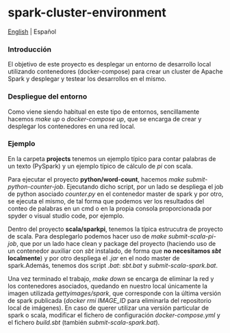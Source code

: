 # spark-cluster-environment

[English](./README.md) | Español

### Introducción
El objetivo de este proyecto es desplegar un entorno de desarrollo local utilizando contenedores (docker-compose) para crear un cluster de Apache Spark y desplegar y testear los desarrollos en el mismo.

### Despliegue del entorno
Como viene siendo habitual en este tipo de entornos, sencillamente hacemos *make up* o *docker-compose up*, que se encarga de crear y desplegar los contenedores en una red local.

### Ejemplo
En la carpeta **projects** tenemos un ejemplo típico para contar palabras de un texto (PySpark) y un ejemplo típico de cálculo de *pi* con scala. 

Para ejecutar el proyecto **python/word-count**, hacemos *make submit-python-counter-job*. Ejecutando dicho script, por un lado se despliega el job de python asociado *counter.py* en el contenedor master de spark y por otro, se ejecuta el mismo, de tal forma que podemos ver los resultados del conteo de palabras en un cmd o en la propia consola proporcionada por spyder o visual studio code, por ejemplo.

Dentro del proyecto **scala/sparkpi**, tenemos la típica estrucutra de proyecto de scala. Para desplegarlo podemos hacer uso de *make submit-scala-pi-job*, que por un lado hace clean y package del proyecto (haciendo uso de un contenedor auxiliar con *sbt* instalado, de forma que **no necesitamos *sbt* localmente**) y por otro despliega el *.jar* en el nodo master de spark.Además, tenemos dos script *.bat*: *sbt.bat* y *submit-scala-spark.bat*.
 
Una vez terminado el trabajo, *make down* se encarga de eliminar la red y los contenedores asociados, quedando en nuestro local únicamente la imagen utilizada *gettyimages/spark*, que corresponde con la última versión de spark publicada (*docker rmi IMAGE_ID* para eliminarla del repositorio local de imágenes). En caso de querer utilizar una versión particular de spark o scala, modificar el fichero de configuración *docker-compose.yml* y el fichero *build.sbt* (también *submit-scala-spark.bat*).